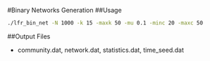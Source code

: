 #Binary Networks Generation
##Usage

```zsh
./lfr_bin_net -N 1000 -k 15 -maxk 50 -mu 0.1 -minc 20 -maxc 50
```

##Output Files

- community.dat, network.dat, statistics.dat, time_seed.dat